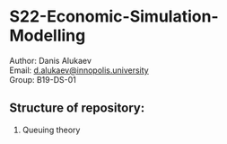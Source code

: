 # S22-Economic-Simulation-Modelling
Author: Danis Alukaev \
Email: d.alukaev@innopolis.university \
Group: B19-DS-01 

## Structure of repository:
1. Queuing theory

